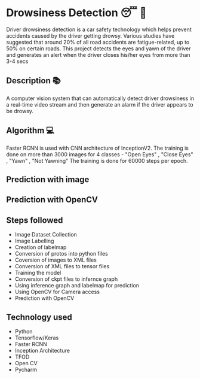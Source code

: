 # Drowsiness Detection 😴 🚗 

Driver drowsiness detection is a car safety technology which helps prevent accidents caused by the driver getting drowsy. Various studies have suggested that around 20% of all road accidents are fatigue-related, up to 50% on certain roads.
This project detects the eyes and yawn of the driver and generates an alert when the driver closes his/her eyes from more than 3-4 secs

## Description 📚
A computer vision system that can automatically detect driver drowsiness in a real-time video stream and then generate an alarm if the driver appears to be drowsy.

## Algorithm 💻
Faster RCNN is used with CNN architecture of InceptionV2.
The training is done on more than 3000 images for 4 classes - "Open Eyes" , "Close Eyes" , "Yawn" , "Not Yawning"
The training is done for 60000 steps per epoch. 


## Prediction with image

## Prediction with OpenCV

## Steps followed

- Image Dataset Collection
- Image Labelling
- Creation of labelmap 
- Conversion of protos into python files
- Coversion of images to XML files
- Conversion of XML files to tensor files
- Training the model 
- Conversion of ckpt files to infernce graph 
- Using inference graph and labelmap for prediction
- Using OpenCV for Camera access 
- Prediction with OpenCV

## Technology used
- Python
- Tensorflow/Keras
- Faster RCNN 
- Inception Architecture
- TFOD 
- Open CV
- Pycharm
